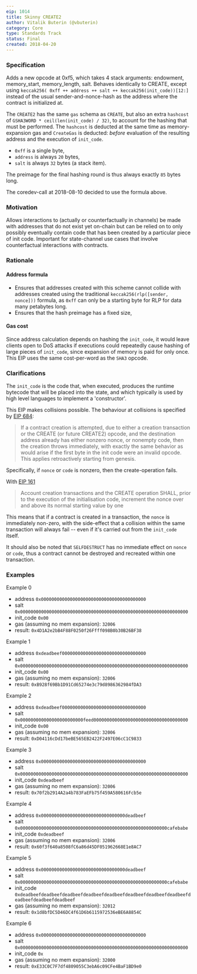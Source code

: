 ```yaml
---
eip: 1014
title: Skinny CREATE2
author: Vitalik Buterin (@vbuterin)
category: Core
type: Standards Track
status: Final
created: 2018-04-20
---
```


### Specification

Adds a new opcode at 0xf5, which takes 4 stack arguments: endowment, memory_start, memory_length, salt. Behaves identically to CREATE, except using `keccak256( 0xff ++ address ++ salt ++ keccak256(init_code))[12:]` instead of the usual sender-and-nonce-hash as the address where the contract is initialized at.

The `CREATE2` has the same `gas` schema as `CREATE`, but also an extra `hashcost` of `GSHA3WORD * ceil(len(init_code) / 32)`, to account for the hashing that must be performed. The `hashcost` is deducted at the same time as memory-expansion gas and `CreateGas` is deducted: _before_ evaluation of the resulting address and the execution of `init_code`.

- `0xff` is a single byte,
- `address` is always `20` bytes,
- `salt` is always `32` bytes (a stack item).

The preimage for the final hashing round is thus always exactly `85` bytes long.

The coredev-call at 2018-08-10 decided to use the formula above.

### Motivation

Allows interactions to (actually or counterfactually in channels) be made with addresses that do not exist yet on-chain but can be relied on to only possibly eventually contain code that has been created by a particular piece of init code. Important for state-channel use cases that involve counterfactual interactions with contracts.

### Rationale

#### Address formula

- Ensures that addresses created with this scheme cannot collide with addresses created using the traditional `keccak256(rlp([sender, nonce]))` formula, as `0xff` can only be a starting byte for RLP for data many petabytes long.
- Ensures that the hash preimage has a fixed size,

#### Gas cost

Since address calculation depends on hashing the `init_code`, it would leave clients open to DoS attacks if executions could repeatedly cause hashing of large pieces of `init_code`, since expansion of memory is paid for only once. This EIP uses the same cost-per-word as the `SHA3` opcode.

### Clarifications

The `init_code` is the code that, when executed, produces the runtime bytecode that will be placed into the state, and which typically is used by high level languages to implement a 'constructor'.

This EIP makes collisions possible. The behaviour at collisions is specified by [EIP 684](https://github.com/ethereum/EIPs/issues/684):

> If a contract creation is attempted, due to either a creation transaction or the CREATE (or future CREATE2) opcode, and the destination address already has either nonzero nonce, or nonempty code, then the creation throws immediately, with exactly the same behavior as would arise if the first byte in the init code were an invalid opcode. This applies retroactively starting from genesis.

Specifically, if `nonce` or `code` is nonzero, then the create-operation fails.

With [EIP 161](https://eips.ethereum.org/EIPS/eip-161)

> Account creation transactions and the CREATE operation SHALL, prior to the execution of the initialisation code, increment the nonce over and above its normal starting value by one

This means that if a contract is created in a transaction, the `nonce` is immediately non-zero, with the side-effect that a collision within the same transaction will always fail -- even if it's carried out from the `init_code` itself.

It should also be noted that `SELFDESTRUCT` has no immediate effect on `nonce` or `code`, thus a contract cannot be destroyed and recreated within one transaction.

### Examples

Example 0

- address `0x0000000000000000000000000000000000000000`
- salt `0x0000000000000000000000000000000000000000000000000000000000000000`
- init_code `0x00`
- gas (assuming no mem expansion): `32006`
- result: `0x4D1A2e2bB4F88F0250f26Ffff098B0b30B26BF38`

Example 1

- address `0xdeadbeef00000000000000000000000000000000`
- salt `0x0000000000000000000000000000000000000000000000000000000000000000`
- init_code `0x00`
- gas (assuming no mem expansion): `32006`
- result: `0xB928f69Bb1D91Cd65274e3c79d8986362984fDA3`

Example 2

- address `0xdeadbeef00000000000000000000000000000000`
- salt `0x000000000000000000000000feed000000000000000000000000000000000000`
- init_code `0x00`
- gas (assuming no mem expansion): `32006`
- result: `0xD04116cDd17beBE565EB2422F2497E06cC1C9833`

Example 3

- address `0x0000000000000000000000000000000000000000`
- salt `0x0000000000000000000000000000000000000000000000000000000000000000`
- init_code `0xdeadbeef`
- gas (assuming no mem expansion): `32006`
- result: `0x70f2b2914A2a4b783FaEFb75f459A580616Fcb5e`

Example 4

- address `0x00000000000000000000000000000000deadbeef`
- salt `0x00000000000000000000000000000000000000000000000000000000cafebabe`
- init_code `0xdeadbeef`
- gas (assuming no mem expansion): `32006`
- result: `0x60f3f640a8508fC6a86d45DF051962668E1e8AC7`

Example 5

- address `0x00000000000000000000000000000000deadbeef`
- salt `0x00000000000000000000000000000000000000000000000000000000cafebabe`
- init_code `0xdeadbeefdeadbeefdeadbeefdeadbeefdeadbeefdeadbeefdeadbeefdeadbeefdeadbeefdeadbeefdeadbeef`
- gas (assuming no mem expansion): `32012`
- result: `0x1d8bfDC5D46DC4f61D6b6115972536eBE6A8854C`

Example 6

- address `0x0000000000000000000000000000000000000000`
- salt `0x0000000000000000000000000000000000000000000000000000000000000000`
- init_code `0x`
- gas (assuming no mem expansion): `32000`
- result: `0xE33C0C7F7df4809055C3ebA6c09CFe4BaF1BD9e0`
